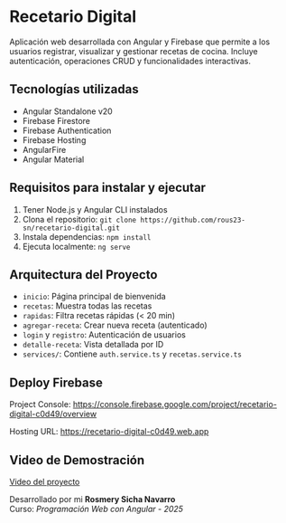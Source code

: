 # Recetario Digital

Aplicación web desarrollada con Angular y Firebase que permite a los usuarios registrar, visualizar y gestionar recetas de cocina. Incluye autenticación, operaciones CRUD y funcionalidades interactivas.


## Tecnologías utilizadas

- Angular Standalone v20
- Firebase Firestore
- Firebase Authentication
- Firebase Hosting
- AngularFire
- Angular Material


## Requisitos para instalar y ejecutar
1. Tener Node.js y Angular CLI instalados
2. Clona el repositorio: `git clone https://github.com/rous23-sn/recetario-digital.git`
3. Instala dependencias: `npm install`
4. Ejecuta localmente: `ng serve`



## Arquitectura del Proyecto

- `inicio`: Página principal de bienvenida
- `recetas`: Muestra todas las recetas
- `rapidas`: Filtra recetas rápidas (< 20 min)
- `agregar-receta`: Crear nueva receta (autenticado)
- `login` y `registro`: Autenticación de usuarios
- `detalle-receta`: Vista detallada por ID
- `services/`: Contiene `auth.service.ts` y `recetas.service.ts`


## Deploy Firebase

Project Console: https://console.firebase.google.com/project/recetario-digital-c0d49/overview

Hosting URL: https://recetario-digital-c0d49.web.app


##  Video de Demostración

 [Video del proyecto](pendiente)



Desarrollado por mi  **Rosmery Sicha Navarro**  
Curso: *Programación Web con Angular - 2025*



